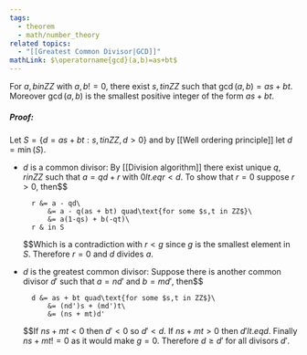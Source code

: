 ```yaml
---
tags:
  - theorem
  - math/number_theory
related topics:
  - "[[Greatest Common Divisor|GCD]]"
mathLink: $\operatorname{gcd}(a,b)=as+bt$
---
```

For $a,b in ZZ$ with $a,b != 0$, there exist $s,t in ZZ$ such that $\operatorname{gcd}(a,b)=as+bt$. Moreover $\operatorname{gcd}(a,b)$ is the smallest positive integer of the form $as+bt$.
##### Proof:
Let $S=\{d=as+bt: s,t in ZZ, d>0\}$ and by [[Well ordering principle]] let $d=\operatorname{min}(S)$.
- $d$ is a common divisor: 
	By [[Division algorithm]] there exist unique $q,r in ZZ$ such that $a=qd+r$ with $0 lt.eq r < d$. To show that $r=0$ suppose $r>0$, then$$
	
		r &= a - qd\
			&= a - q(as + bt) quad\text{for some $s,t in ZZ$}\
			&= a(1-qs) + b(-qt)\
		r & in S
	$$Which is a contradiction with $r<g$ since $g$ is the smallest element in $S$. Therefore $r=0$ and $d$ divides $a$.
- $d$ is the greatest common divisor:
	Suppose there is another common divisor $d'$ such that $a=nd'$ and $b=md'$, then$$
	
		d &= as + bt quad\text{for some $s,t in ZZ$}\
			&= (nd')s + (md')t\
			&= (ns + mt)d'
	$$If $ns + mt<0$ then $d'<0$ so $d'< d$. If $ns + mt > 0$ then $d' lt.eq d$. Finally $ns + mt  != 0$ as it would make $g=0$. Therefore $d \geq d'$ for all divisors $d'$.